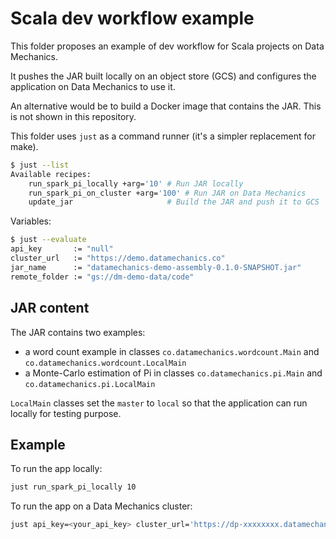 # Scala dev workflow example

This folder proposes an example of dev workflow for Scala projects on Data Mechanics.

It pushes the JAR built locally on an object store (GCS) and configures the application on Data Mechanics to use it.

An alternative would be to build a Docker image that contains the JAR.
This is not shown in this repository.

This folder uses `just` as a command runner (it's a simpler replacement for make).

```bash
$ just --list
Available recipes:
    run_spark_pi_locally +arg='10' # Run JAR locally
    run_spark_pi_on_cluster +arg='100' # Run JAR on Data Mechanics
    update_jar                     # Build the JAR and push it to GCS
```

Variables:

```bash
$ just --evaluate
api_key       := "null"
cluster_url   := "https://demo.datamechanics.co"
jar_name      := "datamechanics-demo-assembly-0.1.0-SNAPSHOT.jar"
remote_folder := "gs://dm-demo-data/code"
```

## JAR content

The JAR contains two examples:
* a word count example in classes `co.datamechanics.wordcount.Main` and `co.datamechanics.wordcount.LocalMain`
* a Monte-Carlo estimation of Pi in classes `co.datamechanics.pi.Main` and `co.datamechanics.pi.LocalMain`

`LocalMain` classes set the `master` to `local` so that the application can run locally for testing purpose.

## Example

To run the app locally:

```bash
just run_spark_pi_locally 10
```

To run the app on a Data Mechanics cluster:

```bash
just api_key=<your_api_key> cluster_url='https://dp-xxxxxxxx.datamechanics.co' run_spark_pi_on_cluster 100
```
